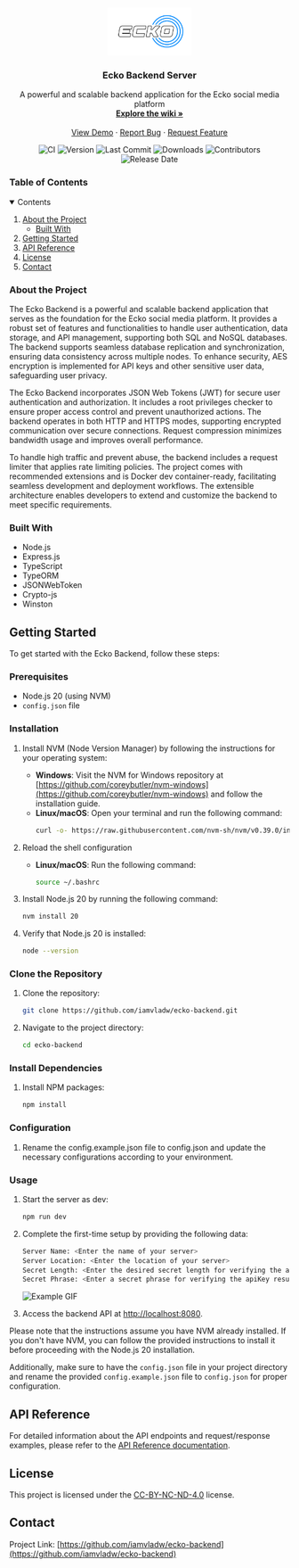 <br />
<p align="center">
  <a href="https://github.com/iamvladw/ecko-backend">
    <img src="./.media/ecko-logo-white.png" alt="Logo" width="30%" height="10%">
  </a>

  <h3 align="center">Ecko Backend Server</h3>

  <p align="center">
    A powerful and scalable backend application for the Ecko social media platform
    <br />
    <a href="https://github.com/iamvladw/ecko-backend/wiki"><strong>Explore the wiki »</strong></a>
    <br />
    <br />
    <a href="https://github.com/iamvladw/ecko-backend">View Demo</a>
    ·
    <a href="https://github.com/iamvladw/ecko-backend/issues">Report Bug</a>
    ·
    <a href="https://github.com/iamvladw/ecko-backend/issues">Request Feature</a>
  </p>
</p>

<p align="center">
  <img src="https://img.shields.io/github/actions/workflow/status/iamvladw/ecko-backend/jest.yml?label=Tests&style=popout&branch=development" alt="CI">
  <img src="https://img.shields.io/github/package-json/v/iamvladw/ecko-backend?label=Version&style=popout" alt="Version">
  <img src="https://img.shields.io/github/last-commit/iamvladw/ecko-backend?label=Last%20Commit&style=popout" alt="Last Commit">
  <img src="https://img.shields.io/github/downloads/iamvladw/ecko-backend/total?label=Downloads&style=popout" alt="Downloads">
  <img src="https://img.shields.io/github/contributors/iamvladw/ecko-backend?label=Contributors&style=popout" alt="Contributors">
  <img src="https://img.shields.io/github/release-date/iamvladw/ecko-backend?label=Release%20Date&style=popout" alt="Release Date">
</p>

### Table of Contents

<details open="open">
  <summary>Contents</summary>
  <ol>
    <li>
      <a href="#about-the-project">About the Project</a>
      <ul>
        <li><a href="#built-with">Built With</a></li>
      </ul>
    </li>
    <li><a href="#getting-started">Getting Started</a></li>
    <li><a href="#api-reference">API Reference</a></li>
    <li><a href="#license">License</a></li>
    <li><a href="#contact">Contact</a></li>
  </ol>
</details>

### About the Project

The Ecko Backend is a powerful and scalable backend application that serves as the foundation for the Ecko social media platform. It provides a robust set of features and functionalities to handle user authentication, data storage, and API management, supporting both SQL and NoSQL databases. The backend supports seamless database replication and synchronization, ensuring data consistency across multiple nodes. To enhance security, AES encryption is implemented for API keys and other sensitive user data, safeguarding user privacy.

The Ecko Backend incorporates JSON Web Tokens (JWT) for secure user authentication and authorization. It includes a root privileges checker to ensure proper access control and prevent unauthorized actions. The backend operates in both HTTP and HTTPS modes, supporting encrypted communication over secure connections. Request compression minimizes bandwidth usage and improves overall performance.

To handle high traffic and prevent abuse, the backend includes a request limiter that applies rate limiting policies. The project comes with recommended extensions and is Docker dev container-ready, facilitating seamless development and deployment workflows. The extensible architecture enables developers to extend and customize the backend to meet specific requirements.

### Built With

-   Node.js
-   Express.js
-   TypeScript
-   TypeORM
-   JSONWebToken
-   Crypto-js
-   Winston

## Getting Started

To get started with the Ecko Backend, follow these steps:

### Prerequisites

-   Node.js 20 (using NVM)
-   `config.json` file

### Installation

1. Install NVM (Node Version Manager) by following the instructions for your operating system:

    - **Windows**: Visit the NVM for Windows repository at [https://github.com/coreybutler/nvm-windows](https://github.com/coreybutler/nvm-windows) and follow the installation guide.
    - **Linux/macOS**: Open your terminal and run the following command:
        ```bash
        curl -o- https://raw.githubusercontent.com/nvm-sh/nvm/v0.39.0/install.sh | bash
        ```

2. Reload the shell configuration
   
   - **Linux/macOS**: Run the following command:
        ```bash
        source ~/.bashrc
        ```

3. Install Node.js 20 by running the following command:
    ```bash
    nvm install 20
    ```
4. Verify that Node.js 20 is installed:
    ```bash
    node --version
    ```

### Clone the Repository

1. Clone the repository:
    ```bash
    git clone https://github.com/iamvladw/ecko-backend.git
    ```
2. Navigate to the project directory:
    ```bash
    cd ecko-backend
    ```

### Install Dependencies

1. Install NPM packages:
    ```bash
    npm install
    ```

### Configuration

1. Rename the config.example.json file to config.json and update the necessary configurations according to your environment.

### Usage

1. Start the server as dev:
    ```bash
    npm run dev
    ```

2. Complete the first-time setup by providing the following data:

    ```bash
    Server Name: <Enter the name of your server>
    Server Location: <Enter the location of your server>
    Secret Length: <Enter the desired secret length for verifying the apiKey result (at least 64 characters and less than 256 characters)>
    Secret Phrase: <Enter a secret phrase for verifying the apiKey result (at least 16 characters)>
    ```

    ![Example GIF](./.media/setup-example.gif)

3. Access the backend API at [http://localhost:8080](http://localhost:8080).

Please note that the instructions assume you have NVM already installed. If you don't have NVM, you can follow the provided instructions to install it before proceeding with the Node.js 20 installation.

Additionally, make sure to have the `config.json` file in your project directory and rename the provided `config.example.json` file to `config.json` for proper configuration.

## API Reference

For detailed information about the API endpoints and request/response examples, please refer to the [API Reference documentation](https://github.com/iamvladw/ecko-backend/wiki/API-Reference).

## License

This project is licensed under the [CC-BY-NC-ND-4.0](https://creativecommons.org/licenses/by-nc-nd/4.0/) license.

## Contact

Project Link: [https://github.com/iamvladw/ecko-backend](https://github.com/iamvladw/ecko-backend)
